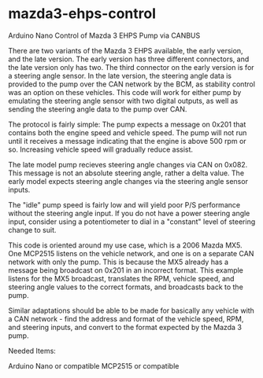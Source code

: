 # mazda3-ehps-control
Arduino Nano Control of Mazda 3 EHPS Pump via CANBUS

There are two variants of the Mazda 3 EHPS available, the early version, and the late version.  The early version has three different connectors, and the late version only has two.  The third connector on the early version is for a steering angle sensor.  In the late version, the steering angle data is provided to the pump over the CAN network by the BCM, as stability control was an option on these vehicles.  This code will work for either pump by emulating the steering angle sensor with two digital outputs, as well as sending the steering angle data to the pump over CAN.

The protocol is fairly simple: The pump expects a message on 0x201 that contains both the engine speed and vehicle speed.  The pump will not run until it receives a message indicating that the engine is above 500 rpm or so.  Increasing vehicle speed will gradually reduce assist.

The late model pump recieves steering angle changes via CAN on 0x082.  This message is not an absolute steering angle, rather a delta value.  The early model expects steering angle changes via the steering angle sensor inputs.

The "idle" pump speed is fairly low and will yield poor P/S performance without the steering angle input.  If you do not have a power steering angle input, consider using a potentiometer to dial in a "constant" level of steering change to suit.

This code is oriented around my use case, which is a 2006 Mazda MX5.  One MCP2515 listens on the vehicle network, and one is on a separate CAN network with only the pump.  This is because the MX5 already has a message being broadcast on 0x201 in an incorrect format.  This example listens for the MX5 broadcast, translates the RPM, vehicle speed, and steering angle values to the correct formats, and broadcasts back to the pump.

Similar adaptations should be able to be made for basically any vehicle with a CAN network - find the address and format of the vehicle speed, RPM, and steering inputs, and convert to the format expected by the Mazda 3 pump.

Needed Items:

Arduino Nano or compatible
MCP2515 or compatible


